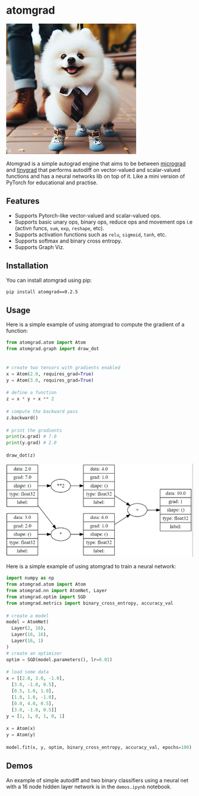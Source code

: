 # atomgrad

![pic](pic.jpeg)

Atomgrad is a simple autograd engine that aims to be between [micrograd](https://github.com/karpathy/micrograd/) and [tinygrad](https://github.com/tinygrad/tinygrad) that performs autodiff on vector-valued and scalar-valued functions and has a neural networks lib on top of it. Like a mini version of PyTorch for educational and practise.

## Features

- Supports Pytorch-like vector-valued and scalar-valued ops.
- Supports basic unary ops, binary ops, reduce ops and movement ops i.e (activn funcs, `sum`, `exp`, `reshape`, etc).
- Supports activation functions such as `relu`, `sigmoid`, `tanh`, etc.
- Supports softmax and binary cross entropy.
- Supports Graph Viz. 

## Installation

You can install atomgrad using pip:

```bash
pip install atomgrad==0.2.5
```

## Usage

Here is a simple example of using atomgrad to compute the gradient of a function:

```python
from atomgrad.atom import Atom
from atomgrad.graph import draw_dot


# create two tensors with gradients enabled
x = Atom(2.0, requires_grad=True)
y = Atom(3.0, requires_grad=True)

# define a function
z = x * y + x ** 2

# compute the backward pass
z.backward()

# print the gradients
print(x.grad) # 7.0
print(y.grad) # 2.0

draw_dot(z)
```
![pic](graph.png)

Here is a simple example of using atomgrad to train a neural network:

```python
import numpy as np
from atomgrad.atom import Atom
from atomgrad.nn import AtomNet, Layer
from atomgrad.optim import SGD
from atomgrad.metrics import binary_cross_entropy, accuracy_val

# create a model
model = AtomNet(
  Layer(2, 16),
  Layer(16, 16),
  Layer(16, 1)
)
# create an optimizer
optim = SGD(model.parameters(), lr=0.01)

# load some data
x = [[2.0, 3.0, -1.0],
  [3.0, -1.0, 0.5],
  [0.5, 1.0, 1.0],
  [1.0, 1.0, -1.0],
  [0.0, 4.0, 0.5],
  [3.0, -1.0, 0.5]]
y = [1, 1, 0, 1, 0, 1]

x = Atom(x)
y = Atom(y)

model.fit(x, y, optim, binary_cross_entropy, accuracy_val, epochs=100)
```

## Demos

An example of simple autodiff and two binary classifiers using a neural net with a 16 node hidden layer network is in the `demos.ipynb` notebook.



